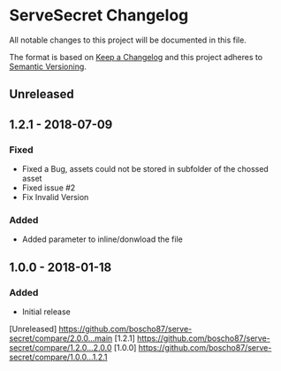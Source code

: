 # ServeSecret Changelog

All notable changes to this project will be documented in this file.

The format is based on [Keep a Changelog](http://keepachangelog.com/) and this project adheres to [Semantic Versioning](http://semver.org/).

## Unreleased

## 1.2.1 - 2018-07-09
### Fixed
- Fixed a Bug, assets could not be stored in subfolder of the chossed asset
- Fixed issue #2
- Fix Invalid Version

### Added
- Added parameter to inline/donwload the file

## 1.0.0 - 2018-01-18
### Added
- Initial release


[Unreleased] https://github.com/boscho87/serve-secret/compare/2.0.0...main
[1.2.1] https://github.com/boscho87/serve-secret/compare/1.2.0...2.0.0
[1.0.0] https://github.com/boscho87/serve-secret/compare/1.0.0...1.2.1
